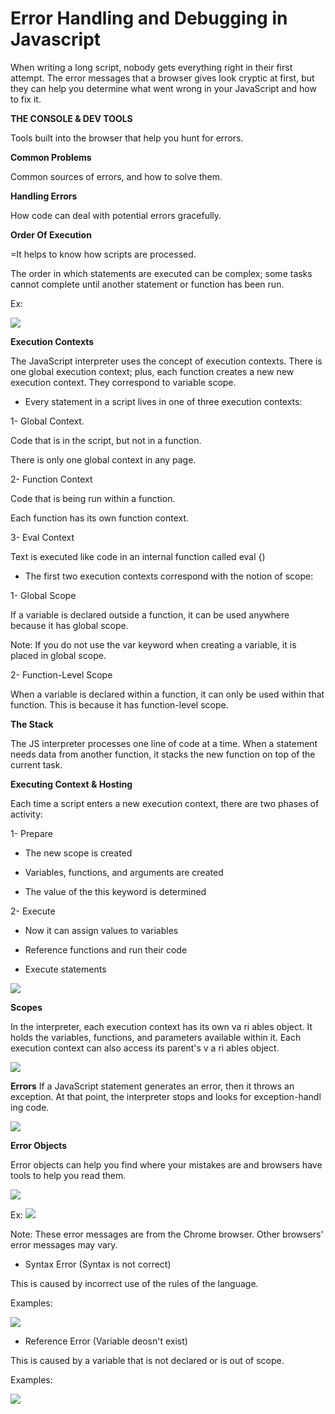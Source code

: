# Error Handling and Debugging in Javascript

When writing a long script, nobody gets everything right in their first attempt.  The error
messages that a browser gives look cryptic at first, but they can help you determine what
went wrong in your JavaScript and how to fix it. 

**THE CONSOLE & DEV TOOLS**

Tools built into the browser that help you hunt for errors. 

**Common Problems**

Common sources of errors, and how to solve them. 

**Handling Errors**

How code can deal with potential errors gracefully. 

**Order Of Execution**

=It helps to know how scripts are processed.

The order in which statements are executed can be complex; some tasks
cannot complete until another statement or function has been run.

Ex:

![](Capture.PNG)

**Execution Contexts**

The JavaScript interpreter uses the concept of execution contexts. There is one global execution context; plus, each function creates a new new execution context. They correspond to variable scope. 

- Every statement in a script lives in one of three execution contexts:  

1- Global Context.

Code that is in the script, but not in a function.

There is only one global context in any page. 

2- Function Context

Code that is being run within a function.

Each function has its own function context. 

3- Eval Context

Text is executed like code in an internal function called eval {) 

- The first two execution contexts correspond with the notion of scope:

1- Global Scope

If a variable is declared outside a function, it can be used anywhere because it has global scope.

Note: If you do not use the var keyword when creating a variable, it is placed in global scope. 

2- Function-Level Scope

When a variable is declared within a function, it can only be used within that function.
This is because it has function-level scope. 

**The Stack**

The JS interpreter processes one line of code at a time. When a statement needs data from another function, it stacks the new function on top of the current task.

**Executing Context & Hosting**

Each time a script enters a new execution context, there are two phases of activity:

1- Prepare

- The new scope is created

- Variables, functions, and arguments are created

- The value of the this keyword is determined 

2- Execute

- Now it can assign values to variables 

- Reference functions and run their code 

- Execute statements 

![](Capture1.PNG)

**Scopes**

In the interpreter, each execution context has its own va ri ables object. 
It holds the variables, functions, and parameters available within it.
Each execution context can also access its parent's v a ri ables object. 

![](Capture2.PNG)

**Errors**
If a JavaScript statement generates an error, then it throws an exception.
At that point, the interpreter stops and looks for exception-handl ing code. 

![](Capture3.PNG)

**Error Objects**

Error objects can help you find where your mistakes are and browsers have tools to help you read them. 

![](Capture4.PNG)

Ex:
![](Capture5.PNG)

Note: These error messages are from the Chrome browser. Other browsers' error messages may vary.

- Syntax Error (Syntax is not correct)

This is caused by incorrect use of the rules of the language. 

Examples:

![](Capture6.PNG)

- Reference Error (Variable deosn't exist)

This is caused by a variable that is not declared or is out of scope. 

Examples:

![](Capture7.PNG)


